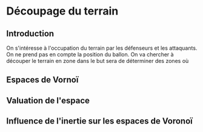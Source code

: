 # Découpage du terrain 

## Introduction

On s'intéresse à l'occupation du terrain par les défenseurs et les attaquants. On ne prend pas en compte la position du ballon. On va chercher à découper le terrain en zone dans le but sera de déterminer des zones où 

## Espaces de Vornoï

## Valuation de l'espace

## Influence de l'inertie sur les espaces de Voronoï
